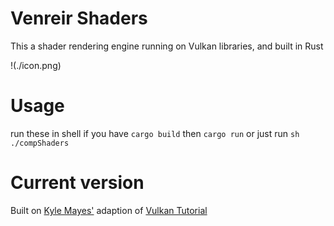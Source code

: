 # Venreir Shaders

This a shader rendering engine running on Vulkan libraries, and built in Rust

!(./icon.png)

# Usage
run these in shell if you have `cargo build` then `cargo run`
or just run `sh ./compShaders`

# Current version
Built on [Kyle Mayes'](https://kylemayes.github.io/vulkanalia) adaption of [Vulkan Tutorial](https://vulkan-tutorial.com/)

